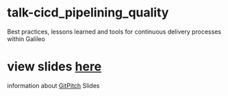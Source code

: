 # talk-cicd_pipelining_quality
Best practices, lessons learned and tools for continuous delivery processes within Galileo

# view slides [here](https://gitpitch.com/baloise/talk-cicd_pipelining_quality/18-baselone)
information about [GitPitch](https://github.com/gitpitch/gitpitch#what-is-gitpitch) Slides
